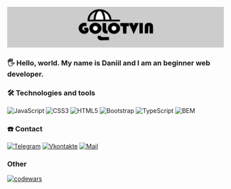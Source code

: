 ![Header](https://github.com/daniilgolotvin/daniilgolotvin/blob/main/assets/MyLogo.png?raw=true)
 ### 🖐 Hello, world. My name is Daniil and I am an beginner web developer.

 ### 🛠 Technologies and tools
 ![JavaScript](https://img.shields.io/badge/-JavaScript-090909?style=for-the-badge&logo=JavaScript&logoColor=E9D54D) ![CSS3](https://img.shields.io/badge/-CSS3-090909?style=for-the-badge&logo=CSS3&logoColor=264de4) ![HTML5](https://img.shields.io/badge/-HTML5-090909?style=for-the-badge&logo=HTML5&logoColor=#F16528) ![Bootstrap](https://img.shields.io/badge/-Bootstrap-090909?style=for-the-badge&logo=Bootstrap&logoColor=#7952b3) ![TypeScript](https://img.shields.io/badge/-TypeScript-090909?style=for-the-badge&logo=TypeScript&logoColor=#3178c6) ![BEM](https://img.shields.io/badge/-BEM-090909?style=for-the-badge&logo=BEM&logoColor=#fff)
 

### ☎️ Contact
[![Telegram](https://img.shields.io/badge/-Telegram-090909?style=for-the-badge&logo=telegram&logoColor=#63AFDE)](https://t.me/gol_ot_vin) [![Vkontakte](https://img.shields.io/badge/-Vkontakte-090909?style=for-the-badge&logo=Vk&logoColor=1081FF)](https://vk.com/gol_ot_vin)
[![Mail](https://img.shields.io/badge/-Gmail-090909?style=for-the-badge&logo=Gmail&logoColor=#F65548)](mailto:daniilgolotvin19@gmail.com)

### Other
[![codewars](https://www.codewars.com/users/daniilgolotvin/badges/large)](https://www.codewars.com/users/daniilgolotvin) 